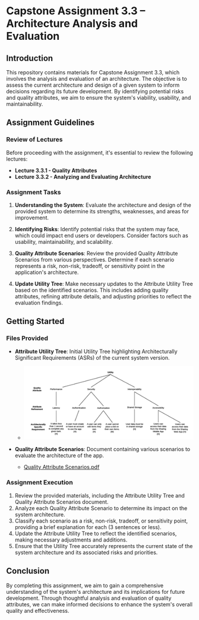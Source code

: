 # Capstone Assignment 3.3 – Architecture Analysis and Evaluation

## Introduction

This repository contains materials for Capstone Assignment 3.3, which involves the analysis and evaluation of an architecture. The objective is to assess the current architecture and design of a given system to inform decisions regarding its future development. By identifying potential risks and quality attributes, we aim to ensure the system's viability, usability, and maintainability.

## Assignment Guidelines

### Review of Lectures

Before proceeding with the assignment, it's essential to review the following lectures:

- **Lecture 3.3.1 - Quality Attributes**
- **Lecture 3.3.2 - Analyzing and Evaluating Architecture**

### Assignment Tasks

1. **Understanding the System**: Evaluate the architecture and design of the provided system to determine its strengths, weaknesses, and areas for improvement.

2. **Identifying Risks**: Identify potential risks that the system may face, which could impact end users or developers. Consider factors such as usability, maintainability, and scalability.

3. **Quality Attribute Scenarios**: Review the provided Quality Attribute Scenarios from various perspectives. Determine if each scenario represents a risk, non-risk, tradeoff, or sensitivity point in the application's architecture.

4. **Update Utility Tree**: Make necessary updates to the Attribute Utility Tree based on the identified scenarios. This includes adding quality attributes, refining attribute details, and adjusting priorities to reflect the evaluation findings.

## Getting Started

### Files Provided

- **Attribute Utility Tree**: Initial Utility Tree highlighting Architecturally Significant Requirements (ASRs) of the current system version.

  - ![Attribute Utility Tree Image](Attribute-Utility-Tree.png)

- **Quality Attribute Scenarios**: Document containing various scenarios to evaluate the architecture of the app.
  - [Quality Attribute Scenarios.pdf](Quality%20Attribute%20Scenarios.pdf)

### Assignment Execution

1. Review the provided materials, including the Attribute Utility Tree and Quality Attribute Scenarios document.
2. Analyze each Quality Attribute Scenario to determine its impact on the system architecture.
3. Classify each scenario as a risk, non-risk, tradeoff, or sensitivity point, providing a brief explanation for each (3 sentences or less).
4. Update the Attribute Utility Tree to reflect the identified scenarios, making necessary adjustments and additions.
5. Ensure that the Utility Tree accurately represents the current state of the system architecture and its associated risks and priorities.

## Conclusion

By completing this assignment, we aim to gain a comprehensive understanding of the system's architecture and its implications for future development. Through thoughtful analysis and evaluation of quality attributes, we can make informed decisions to enhance the system's overall quality and effectiveness.
